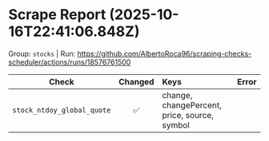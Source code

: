 # Scrape Report (2025-10-16T22:41:06.848Z)

Group: `stocks`  |  Run: https://github.com/AlbertoRoca96/scraping-checks-scheduler/actions/runs/18576761500

| Check | Changed | Keys | Error |
|---|:---:|:--|:--|
| `stock_ntdoy_global_quote` | ✅ | change, changePercent, price, source, symbol |  |
